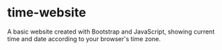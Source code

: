# time-website
A basic website created with Bootstrap and JavaScript, showing current time and date according to your browser's time zone.
